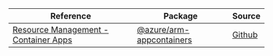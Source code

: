 | Reference | Package | Source |
|---|---|---|
|[Resource Management - Container Apps](arm-appcontainers-readme.md)|[@azure/arm-appcontainers](https://www.npmjs.com/package/@azure/arm-appcontainers)|[Github](https://github.com/Azure/azure-sdk-for-js/blob/main/sdk/appcontainers/arm-appcontainers)|

